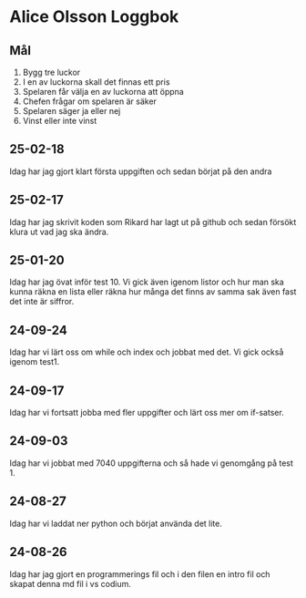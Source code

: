 Alice Olsson Loggbok
========
## Mål

1.	Bygg tre luckor
2.	I en av luckorna skall det finnas ett pris
3.	Spelaren får välja en av luckorna att öppna
4.	Chefen frågar om spelaren är säker
5.	Spelaren säger ja eller nej
6.	Vinst eller inte vinst

## 25-02-18
Idag har jag gjort klart första uppgiften och sedan börjat på den andra
## 25-02-17
Idag har jag skrivit koden som Rikard har lagt ut på github och sedan försökt klura ut vad jag ska ändra.
## 25-01-20
Idag har jag övat inför test 10. Vi gick även igenom listor och hur man ska kunna räkna en lista eller räkna hur många det finns av samma sak även fast det inte är siffror. 

## 24-09-24
Idag har vi lärt oss om while och index och jobbat med det. Vi gick också igenom test1. 

## 24-09-17
Idag har vi fortsatt jobba med fler uppgifter och lärt oss mer om if-satser. 

## 24-09-03
Idag har vi jobbat med 7040 uppgifterna och så hade vi genomgång på test 1.

## 24-08-27
Idag har vi laddat ner python och börjat använda det lite. 

## 24-08-26
Idag har jag gjort en programmerings fil och i den filen en intro fil och skapat denna md fil i vs codium.  
